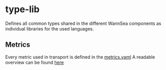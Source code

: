 # type-lib
Defines all common types shared in the different WannSea components as individual libraries for the used languages.

## Metrics
Every metric used in transport is defined in the [metrics.yaml](metrics.yaml)
A readable overview can be found [here](Metrics.md)